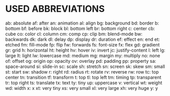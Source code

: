 # USED ABBREVIATIONS

ab: absolute
af: after
an: animation
al: align
bg: background
bd: border
b: bottom
bf: before
bk: block
bl: bottom left
br: bottom right
c: center
cb: cube
co: color
cl: column
cm: comp
cp: clip
bm: blend-mode
bw: backwards
dk: dark
dl: delay
dp: display
dr: duration
ef: effect
en: end
et: etched
fm: fill-mode
fp: flip
fw: forwards
fs: font-size
fx: flex
gd: gradient
gr: grid
h: horizontal
ht: height
hv: hover
iv: invert
jc: justify-content
l: left
lg: large
lt: light
lw: lowercase
md: medium
mg: margin
my: multiply
no: none
of: offset
og: origin
op: opacity
ov: overlay
pd: padding
pp: property
sa: space-around
si: slide-in
sc: scale
sh: stretch
sn: screen
sk: skew
sm: small
st: start
sw: shadow
r: right
rd: radius
rt: rotate
rv: reverse
rw: row
tc: top center
tn: transition
tf: transform
t: top
tl: top left
tm: timing
tp: transparent
tr: top right
ts: translate
tx: text
ty: tiny
up: uppercase
v: vertical
wt: weight
wd: width
x: x
xt: very tiny
xs: very small
xl: very large
xh: very huge
y: y
